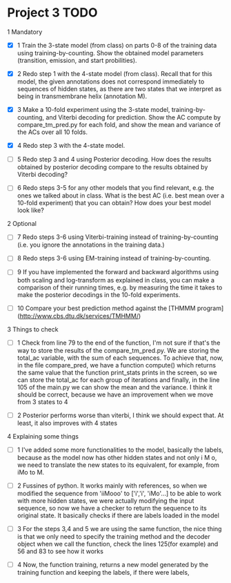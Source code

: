 Project 3 TODO
==============

1 Mandatory

*  [X] 1 Train the 3-state model (from class) on parts 0-8 of the training data using training-by-counting.
    Show the obtained model parameters (transition, emission, and start probilities).

*  [X] 2 Redo step 1 with the 4-state model (from class). Recall that for this model, the given annotations does
    not correspond immediately to sequences of hidden states, as there are two states that we interpret as being in
    transmembrane helix (annotation M).

*  [X] 3 Make a 10-fold experiment using the 3-state model, training-by-counting, and Viterbi decoding for prediction.
    Show the AC compute by compare_tm_pred.py for each fold, and show the mean and variance of the ACs over all 10 folds.

*  [X] 4 Redo step 3 with the 4-state model.

*  [ ] 5 Redo step 3 and 4 using Posterior decoding. How does the results obtained by posterior decoding compare to the
    results obtained by Viterbi decoding?

*  [ ] 6 Redo steps 3-5 for any other models that you find relevant, e.g. the ones we talked about in class. What is the
    best AC (i.e. best mean over a 10-fold experiment) that you can obtain? How does your best model look like?

2 Optional

*  [ ] 7 Redo steps 3-6 using Viterbi-training instead of training-by-counting (i.e. you ignore the annotations in the
    training data.)

*  [ ] 8 Redo steps 3-6 using EM-training instead of training-by-counting.

*  [ ] 9 If you have implemented the forward and backward algorithms using both scaling and log-transform as explained in
    class, you can make a comparison of their running times, e.g. by measuring the time it takes to make the
    posterior decodings in the 10-fold experiments.

*  [ ] 10 Compare your best prediction method against the [THMMM program] (http://www.cbs.dtu.dk/services/TMHMM/)

3 Things to check

*  [ ] 1 Check from line 79 to the end of the function, I'm not sure if that's the way to store the results of the
    compare_tm_pred.py. We are storing the total_ac variable, with the sum of each sequences. To achieve that, now, in
    the file compare_pred, we have a function compute() which returns the same value that the function print_stats prints
    in the screen, so we can store the total_ac for each group of iterations and finally, in the line 105 of the main.py
    we can show the mean and the variance.
    I think it should be correct, because we have an improvement when we move from 3 states to 4

*  [ ] 2 Posterior performs worse than viterbi, I think we should expect that. At least, it also improves with 4 states


4 Explaining some things

*  [ ] 1 I've added some more functionalities to the model, basically the labels, because as the model now has other
    hidden states and not only i M o, we need to translate the new states to its equivalent, for example, from iMo to M.

*  [ ] 2 Fussines of python. It works mainly with references, so when we modified the sequence from 'iiMooo' to ['i','i',
    'iMo'...] to be able to work with more hidden states, we were actually modifying the input sequence, so now we
    have a checker to return the sequence to its original state. It basically checks if there are labels loaded in the
    model
*  [ ] 3 For the steps 3,4 and 5 we are using the same function, the nice thing is that we only need to specify the training
    method and the decoder object when we call the function, check the lines 125(for example) and 56 and 83 to see how
    it works
*  [ ] 4 Now, the function training, returns a new model generated by the training function and keeping the labels, if there
    were labels,



